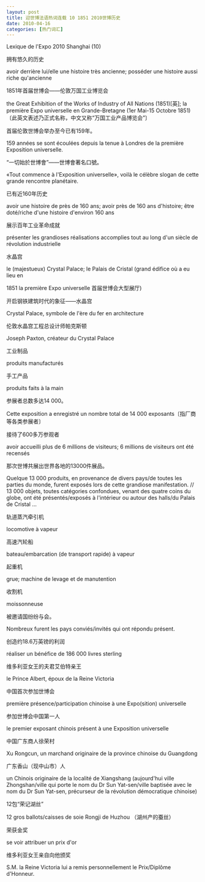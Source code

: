 ```yaml
---
layout: post
title: 迎世博法语热词连载 10 1851 2010世博历史
date: 2010-04-16
categories: [热门词汇]  
---
```


Lexique de l'Expo 2010 Shanghai (10)



拥有悠久的历史

avoir derrière lui/elle une histoire très ancienne; posséder une histoire aussi riche qu'ancienne

1851年首届世博会——伦敦万国工业博览会

the Great Exhibition of the Works of Industry of All Nations (1851)[英]; la première Expo universelle en Grande-Bretagne (1er Mai-15 Octobre 1851)〔此英文表述乃正式名称，中文又称“万国工业产品博览会”〕

首届伦敦世博会举办至今已有159年。

159 années se sont écoulées depuis la tenue à Londres de la première Exposition universelle.

“一切始於世博會”——世博會著名口號。

«Tout commence à l'Exposition universelle», voilà le célèbre slogan de cette grande rencontre planétaire.

已有近160年历史

avoir une histoire de près de 160 ans; avoir près de 160 ans d'histoire; être doté/riche d'une histoire d'environ 160 ans

展示百年工业革命成就

présenter les grandioses réalisations accomplies tout au long d'un siècle de révolution industrielle

水晶宫

le (majestueux) Crystal Palace; le Palais de Cristal (grand édifice où a eu lieu en

1851 la première Expo universelle 首届世博会大型展厅)

开启钢铁建筑时代的象征——水晶宫

Crystal Palace, symbole de l'ère du fer en architecture

伦敦水晶宫工程总设计师帕克斯顿

Joseph Paxton, créateur du Crystal Palace

工业制品

produits manufacturés

手工产品

produits faits à la main

参展者总数多达14 000。

Cette exposition a enregistré un nombre total de 14 000 exposants〔指厂商等各类参展者〕

接待了600多万参观者

avoir accueilli plus de 6 millions de visiteurs; 6 millions de visiteurs ont été recensés

那次世博共展出世界各地的13000件展品。

Quelque 13 000 produits, en provenance de divers pays/de toutes les parties du monde, furent exposés lors de cette grandiose manifestation. // 13 000 objets, toutes catégories confondues, venant des quatre coins du globe, ont été présentés/exposés à l'intérieur ou autour des halls/du Palais de Cristal ...

轨道蒸汽牵引机

locomotive à vapeur

高速汽轮船

bateau/embarcation (de transport rapide) à vapeur

起重机

grue; machine de levage et de manutention

收割机

moissonneuse

被邀请国纷纷与会。

Nombreux furent les pays conviés/invités qui ont répondu présent.

创造约18.6万英镑的利润

réaliser un bénéfice de 186 000 livres sterling

维多利亚女王的夫君艾伯特亲王

le Prince Albert, époux de la Reine Victoria

中国首次参加世博会

première présence/participation chinoise à une Expo(sition) universelle

参加世博会中国第一人

le premier exposant chinois présent à une Exposition universelle

中国广东商人徐荣村

Xu Rongcun, un marchand originaire de la province chinoise du Guangdong

广东香山（现中山市）人

un Chinois originaire de la localité de Xiangshang (aujourd'hui ville Zhongshan/ville qui porte le nom du Dr Sun Yat-sen/ville baptisée avec le nom du Dr Sun Yat-sen, précurseur de la révolution démocratique chinoise)

12包“荣记湖丝”

12 gros ballots/caisses de soie Rongji de Huzhou （湖州产的蚕丝）

荣获金奖

se voir attribuer un prix d'or

维多利亚女王亲自向他颁奖

S.M. la Reine Victoria lui a remis personnellement le Prix/Diplôme d'Honneur.
